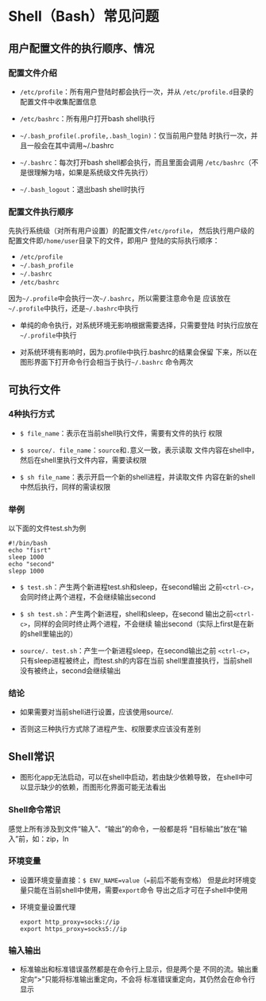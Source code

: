 #	Shell（Bash）常见问题

##	用户配置文件的执行顺序、情况

###	配置文件介绍

-	`/etc/profile`：所有用户登陆时都会执行一次，并从
	`/etc/profile.d`目录的配置文件中收集配置信息

-	`/etc/bashrc`：所有用户打开bash shell执行

-	`~/.bash_profile(.profile,.bash_login)`：仅当前用户登陆
	时执行一次，并且一般会在其中调用~/.bashrc

-	`~/.bashrc`：每次打开bash shell都会执行，而且里面会调用
	`/etc/bashrc`（不是很理解为啥，如果是系统级文件先执行）

-	`~/.bash_logout`：退出bash shell时执行

###	配置文件执行顺序

先执行系统级（对所有用户设置）的配置文件`/etc/profile`，
然后执行用户级的配置文件即`/home/user`目录下的文件，即用户
登陆的实际执行顺序：
	
-	`/etc/profile`
-	`~/.bash_profile`
-	`~/.bashrc`
-	`/etc/bashrc`

因为`~/.profile`中会执行一次`~/.bashrc`，所以需要注意命令是
应该放在`~/.profile`中执行，还是`~/.bashrc`中执行

-	单纯的命令执行，对系统环境无影响根据需要选择，只需要登陆
	时执行应放在`~/.profile`中执行

-	对系统环境有影响时，因为.profile中执行.bashrc的结果会保留
	下来，所以在图形界面下打开命令行会相当于执行`~/.bashrc`
	命令两次

##	可执行文件

###	4种执行方式

-	`$ file_name`：表示在当前shell执行文件，需要有文件的执行
	权限

-	`$ source/. file_name`：`source`和`.`意义一致，表示读取
	文件内容在shell中，然后在shell里执行文件内容，需要读权限

-	`$ sh file_name`：表示开启一个新的shell进程，并读取文件
	内容在新的shell中然后执行，同样的需读权限

###	举例

以下面的文件test.sh为例

```shell
#!/bin/bash
echo "fisrt"
sleep 1000
echo "second"
slepp 1000
```

-	`$ test.sh`：产生两个新进程test.sh和sleep，在second输出
	之前`<ctrl-c>`，会同时终止两个进程，不会继续输出second

-	`$ sh test.sh`：产生两个新进程，shell和sleep，在second
	输出之前`<ctrl-c>`，同样的会同时终止两个进程，不会继续
	输出second（实际上first是在新的shell里输出的）

-	`source/. test.sh`：产生一个新进程sleep，在second输出之前
	`<ctrl-c>`，只有sleep进程被终止，而test.sh的内容在当前
	shell里直接执行，当前shell没有被终止，second会继续输出

###	结论

-	如果需要对当前shell进行设置，应该使用source/.

-	否则这三种执行方式除了进程产生、权限要求应该没有差别

##	Shell常识

-	图形化app无法启动，可以在shell中启动，若由缺少依赖导致，
	在shell中可以显示缺少的依赖，而图形化界面可能无法看出

###	Shell命令常识

感觉上所有涉及到文件“输入”、“输出”的命令，一般都是将
“目标输出”放在“输入”前，如：zip，ln

###	环境变量

-	设置环境变量直接：`$ ENV_NAME=value`（`=`前后不能有空格）
	但是此时环境变量只能在当前shell中使用，需要`export`命令
	导出之后才可在子shell中使用

-	环境变量设置代理
	```shell
	export http_proxy=socks://ip
	export https_proxy=socks5://ip
	```

###	输入输出

-	标准输出和标准错误虽然都是在命令行上显示，但是两个是
	不同的流。输出重定向“>”只能将标准输出重定向，不会将
	标准错误重定向，其仍然会在命令行显示

